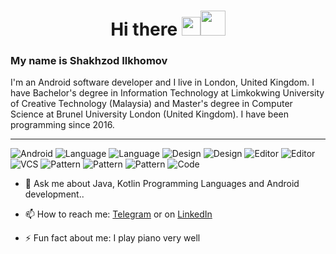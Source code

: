 <h1 align="center">Hi there <img src="https://raw.githubusercontent.com/MartinHeinz/MartinHeinz/master/wave.gif" width="30px"><img src="https://user-images.githubusercontent.com/51059606/192175592-e628c9b8-aaa5-4e66-bee2-58cb489f3b6b.gif" width="40px"></h1>

### My name is Shakhzod Ilkhomov 

I'm an Android software developer and I live in London, United Kingdom. I have Bachelor's degree in Information Technology at Limkokwing University of Creative Technology (Malaysia) and Master's degree in Computer Science at Brunel University London (United Kingdom). I have been programming since 2016.

<hr>

![Android](https://img.shields.io/badge/OS-Android-green)
![Language](https://img.shields.io/badge/Language-Kotlin-green)
![Language](https://img.shields.io/badge/Language-Java-green)
![Design](https://img.shields.io/badge/UI-Compose-green)
![Design](https://img.shields.io/badge/UI-XML-green)
![Editor](https://img.shields.io/badge/Editor-Android%20Studio-green)
![Editor](https://img.shields.io/badge/Editor-IntelliJ%20IDEA-green)
![VCS](https://img.shields.io/badge/VCS-Git-green)
![Pattern](https://img.shields.io/badge/MVVM-green)
![Pattern](https://img.shields.io/badge/MVP-green)
![Pattern](https://img.shields.io/badge/MVI-green)
![Code](https://img.shields.io/badge/Clean%20architecture-green)

- 💬 Ask me about Java, Kotlin Programming Languages and Android development.. 
- 📫 How to reach me: [Telegram][1.1]  or on [LinkedIn][1.2]

- ⚡  Fun fact about me: I play piano very well

[1.1]: https://www.t.me/shaxzodshox/
[1.2]: https://www.linkedin.com/in/shakhzod-ilkhomov/
